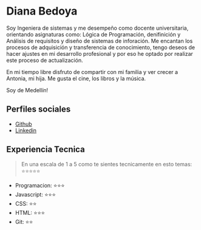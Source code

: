 # Diana Bedoya

Soy Ingeniera de sistemas y me desempeño como docente universitaria, orientando asignaturas como: 
Lógica de Programación, denifinición y Análisis de requisitos y diseño de sistemas de inforación.
Me encantan los procesos de adquisición y transferencia de conocimiento, tengo deseos de hacer ajustes
en mi desarrollo profesional y por eso he optado por realizar este proceso de actualización.

En mi tiempo libre disfruto de compartir con mi familia y ver crecer a Antonia, mi hija. Me gusta el cine, 
los libros y la música. 

Soy de Medellín!



## Perfiles sociales

- [Github](https://github.com/dianabedoya570)
- [Linkedin](https://www.linkedin.com/in/diana-bedoya-01425323b/)


## Experiencia Tecnica
> En una escala de 1 a 5 como te sientes tecnicamente en esto temas:  ⭐️⭐️⭐️⭐️⭐️
- Programacion: ⭐️⭐️⭐️
- Javascript: ⭐️⭐️⭐️
- CSS: ⭐️⭐️
- HTML: ⭐️⭐️⭐️
- Git: ⭐️⭐️